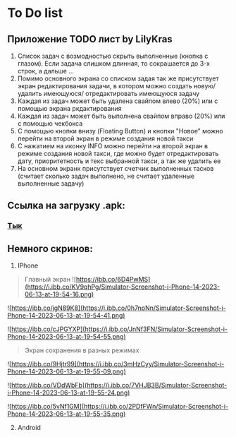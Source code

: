 # To Do list

## Приложение TODO лист by LilyKras

1. Список задач с возмодностью скрыть выполненные (кнопка с глазом). Если задача слишком длинная, то сокрашается до 3-х строк, а дальше ...
2. Помимо основного экрана со списком задая так же присутствует экран редактирования задачи, в котором можно создать новую/ удалить имеющуюся/ отредактировать имеющуюся задачу
3. Каждая из задач может быть удалена свайпом влево (20%) или с помощью экрана ркдактирования 
4. Каждая из задач может быть выполнена свайпом вправо (20%) или с помощью чекбокса 
5. С помощью кнопки внизу (Floating Button) и кнопки "Новое" можно перейти на второй экран в режиме создания новой такси
6. С нажатием на иконку INFO можно перейти на второй экран в режиме создания новой такси, где можно будет отредактировать дату, приоритетность и текс выбранной такси, а так же удалить ее
7. На основном экранк присутствует счетчик выполненных тасков (считает сколько задач выполнено, не считает удаленные выполненные задачу)

## Ссылка на загрузку .apk:
### [Тык](https://drive.google.com/uc?export=download&id=1bI4WR3Bnti8xx_3Z3HVpe4q8ojyqvFc1)


## Немного скринов:
1. IPhone

> Главный экран
![https://ibb.co/6D4PwMS](https://i.ibb.co/KV9qhPg/Simulator-Screenshot-i-Phone-14-2023-06-13-at-19-54-16.png)

![https://ibb.co/jgN89K8](https://i.ibb.co/0h7npNn/Simulator-Screenshot-i-Phone-14-2023-06-13-at-19-54-41.png)

![https://ibb.co/cJPGYXP](https://i.ibb.co/JnNf3FN/Simulator-Screenshot-i-Phone-14-2023-06-13-at-19-54-55.png)

> Экран сохранения в разных режимах

![https://ibb.co/9Hjtr99](https://i.ibb.co/3mHzCyy/Simulator-Screenshot-i-Phone-14-2023-06-13-at-19-55-09.png)

![https://ibb.co/VDdWbFb](https://i.ibb.co/7VHJB3B/Simulator-Screenshot-i-Phone-14-2023-06-13-at-19-55-24.png)

![https://ibb.co/5vNf1GM](https://i.ibb.co/2PDfFWn/Simulator-Screenshot-i-Phone-14-2023-06-13-at-19-55-35.png)

2. Android
